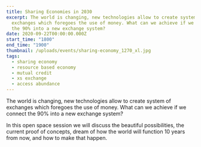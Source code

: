 ```yaml
---
title: Sharing Economies in 2030
excerpt: The world is changing, new technologies allow to create system of
  exchanges which foregoes the use of money. What can we achieve if we connect
  the 90% into a new exchange system?
date: 2020-09-22T00:00:00.000Z
start_time: "1800"
end_time: "1900"
thumbnail: /uploads/events/sharing-economy_1270_xl.jpg
tags:
  - sharing economy
  - resource based economy
  - mutual credit
  - xs exchange
  - access abundance
---
```

The world is changing, new technologies allow to create system of exchanges which foregoes the use of money. What can we achieve if we connect the 90% into a new exchange system?

In this open space session we will discuss the beautiful possibilities, the current proof of concepts, dream of how the world will function 10 years from now, and how to make that happen.